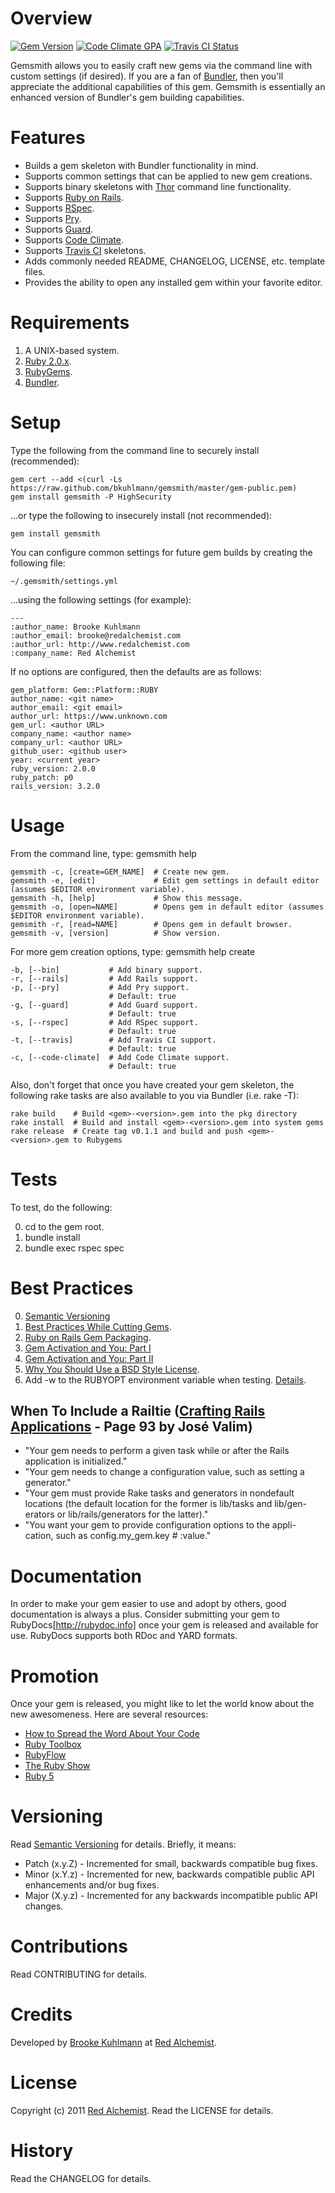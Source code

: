# Overview

[![Gem Version](https://badge.fury.io/rb/gemsmith.png)](http://badge.fury.io/rb/gemsmith)
[![Code Climate GPA](https://codeclimate.com/github/bkuhlmann/gemsmith.png)](https://codeclimate.com/github/bkuhlmann/gemsmith)
[![Travis CI Status](https://secure.travis-ci.org/bkuhlmann/gemsmith.png)](http://travis-ci.org/bkuhlmann/gemsmith)

Gemsmith allows you to easily craft new gems via the command line with custom settings (if desired). If you are
a fan of [Bundler](https://github.com/carlhuda/bundler), then you'll appreciate the additional capabilities of this
gem. Gemsmith is essentially an enhanced version of Bundler's gem building capabilities.

# Features

* Builds a gem skeleton with Bundler functionality in mind.
* Supports common settings that can be applied to new gem creations.
* Supports binary skeletons with [Thor](https://github.com/wycats/thor) command line functionality.
* Supports [Ruby on Rails](http://rubyonrails.org).
* Supports [RSpec](http://rspec.info).
* Supports [Pry](http://pryrepl.org).
* Supports [Guard](https://github.com/guard/guard).
* Supports [Code Climate](https://codeclimate.com).
* Supports [Travis CI](http://travis-ci.org) skeletons.
* Adds commonly needed README, CHANGELOG, LICENSE, etc. template files.
* Provides the ability to open any installed gem within your favorite editor.

# Requirements

1. A UNIX-based system.
2. [Ruby 2.0.x](http://www.ruby-lang.org).
3. [RubyGems](http://rubygems.org).
4. [Bundler](https://github.com/carlhuda/bundler).

# Setup

Type the following from the command line to securely install (recommended):

    gem cert --add <(curl -Ls https://raw.github.com/bkuhlmann/gemsmith/master/gem-public.pem)
    gem install gemsmith -P HighSecurity

...or type the following to insecurely install (not recommended):

    gem install gemsmith

You can configure common settings for future gem builds by creating the following file:

    ~/.gemsmith/settings.yml

...using the following settings (for example):

    ---
    :author_name: Brooke Kuhlmann
    :author_email: brooke@redalchemist.com
    :author_url: http://www.redalchemist.com
    :company_name: Red Alchemist

If no options are configured, then the defaults are as follows:

    gem_platform: Gem::Platform::RUBY
    author_name: <git name>
    author_email: <git email>
    author_url: https://www.unknown.com
    gem_url: <author URL>
    company_name: <author name>
    company_url: <author URL>
    github_user: <github user>
    year: <current year>
    ruby_version: 2.0.0
    ruby_patch: p0
    rails_version: 3.2.0

# Usage

From the command line, type: gemsmith help

    gemsmith -c, [create=GEM_NAME]  # Create new gem.
    gemsmith -e, [edit]             # Edit gem settings in default editor (assumes $EDITOR environment variable).
    gemsmith -h, [help]             # Show this message.
    gemsmith -o, [open=NAME]        # Opens gem in default editor (assumes $EDITOR environment variable).
    gemsmith -r, [read=NAME]        # Opens gem in default browser.
    gemsmith -v, [version]          # Show version.

For more gem creation options, type: gemsmith help create

    -b, [--bin]           # Add binary support.
    -r, [--rails]         # Add Rails support.
    -p, [--pry]           # Add Pry support.
                          # Default: true
    -g, [--guard]         # Add Guard support.
                          # Default: true
    -s, [--rspec]         # Add RSpec support.
                          # Default: true
    -t, [--travis]        # Add Travis CI support.
                          # Default: true
    -c, [--code-climate]  # Add Code Climate support.
                          # Default: true

Also, don't forget that once you have created your gem skeleton, the following rake tasks are also
available to you via Bundler (i.e. rake -T):

    rake build    # Build <gem>-<version>.gem into the pkg directory
    rake install  # Build and install <gem>-<version>.gem into system gems
    rake release  # Create tag v0.1.1 and build and push <gem>-<version>.gem to Rubygems

# Tests

To test, do the following:

0. cd to the gem root.
0. bundle install
0. bundle exec rspec spec

# Best Practices

0. [Semantic Versioning](http://semver.org)
0. [Best Practices While Cutting Gems](http://rubysource.com/crafting-rubies-best-practices-while-cutting-gems).
0. [Ruby on Rails Gem Packaging](http://weblog.rubyonrails.org/2009/9/1/gem-packaging-best-practices).
0. [Gem Activation and You: Part I](http://erik.hollensbe.org/2013/05/11/gem-activation-and-you)
0. [Gem Activation and You: Part II](http://erik.hollensbe.org/2013/05/15/gem-activation-and-you-part-2-bundler-and-binstubs)
0. [Why You Should Use a BSD Style License](http://www.freebsd.org/doc/en/articles/bsdl-gpl/article.html).
0. Add -w to the RUBYOPT environment variable when testing. [Details](http://avdi.org/devblog/2011/06/23/how-ruby-helps-you-fix-your-broken-code).

## When To Include a Railtie ([Crafting Rails Applications](http://pragprog.com/book/jvrails/crafting-rails-applications) - Page 93 by José Valim)

* "Your gem needs to perform a given task while or after the Rails application is initialized."
* "Your gem needs to change a configuration value, such as setting a generator."
* "Your gem must provide Rake tasks and generators in nondefault locations (the default location for the former is lib/tasks and lib/gen- erators or lib/rails/generators for the latter)."
* "You want your gem to provide configuration options to the appli- cation, such as config.my_gem.key # :value."

# Documentation

In order to make your gem easier to use and adopt by others, good documentation is always a plus. Consider submitting
your gem to RubyDocs[http://rubydoc.info] once your gem is released and available for use. RubyDocs supports both
RDoc and YARD formats.

# Promotion

Once your gem is released, you might like to let the world know about the new awesomeness. Here are several resources:

* [How to Spread the Word About Your Code](https://hacks.mozilla.org/2013/05/how-to-spread-the-word-about-your-code)
* [Ruby Toolbox](https://www.ruby-toolbox.com)
* [RubyFlow](http://www.rubyflow.com)
* [The Ruby Show](http://rubyshow.com)
* [Ruby 5](http://ruby5.envylabs.com)

# Versioning

Read [Semantic Versioning](http://semver.org) for details. Briefly, it means:

* Patch (x.y.Z) - Incremented for small, backwards compatible bug fixes.
* Minor (x.Y.z) - Incremented for new, backwards compatible public API enhancements and/or bug fixes.
* Major (X.y.z) - Incremented for any backwards incompatible public API changes.

# Contributions

Read CONTRIBUTING for details.

# Credits

Developed by [Brooke Kuhlmann](http://www.redalchemist.com) at [Red Alchemist](http://www.redalchemist.com).

# License

Copyright (c) 2011 [Red Alchemist](http://www.redalchemist.com).
Read the LICENSE for details.

# History

Read the CHANGELOG for details.

